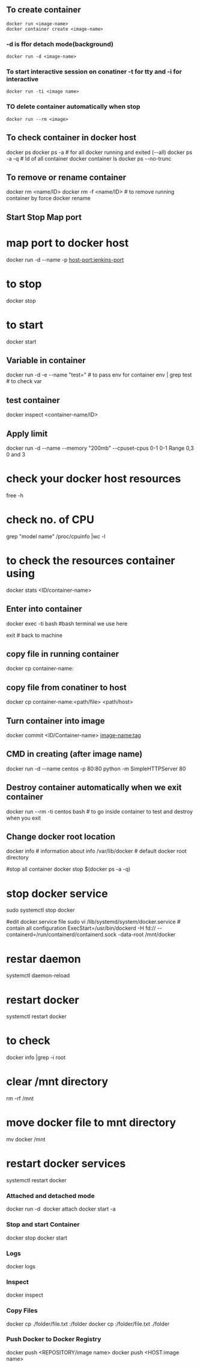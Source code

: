 ## To create container
```
docker run <image-name>
docker container create <image-name>
```
### -d is ffor detach mode(background)
```
docker run -d <image-name>                 
```
### To start interactive session on conatiner -t for tty and -i for interactive
```
docker run -ti <image name>
```
### TO delete container automatically when stop
```
docker run --rm <image>
```

## To check container in docker host
docker ps
docker ps -a                              # for all docker running and exited (--all)
docker ps -a -q                           # Id of all container
docker container ls
docker ps --no-trunc

## To remove or rename container
docker rm <name/ID>
docker rm -f <name/ID>                  # to remove running container by force
docker rename <old name> <new-name>

## Start Stop Map port
# map port to docker host
docker run -d --name <container-name> -p <host-port:jenkins-port> <image-name>

# to stop
docker stop <docker-name>

# to start
docker start <docker-name>


## Variable in container
docker run -d -e --name <container-name> "test=<value>" <image-name>    # to pass env for container
env | grep test                                 # to check var

## test container
docker inspect <container-name/ID>
 
 ## Apply limit
docker run -d --name <container-name> --memory "200mb" --cpuset-cpus 0-1 <image-name> 
 0-1        Range
 0,3        0 and 3
 # check your docker host resources
 free -h
 
 # check no. of CPU
 grep "model name" /proc/cpuinfo |wc -l
 
 # to check the resources container using
 docker stats <ID/container-name>
 
## Enter into container
docker exec -ti <container-name> bash  #bash terminal we use here

exit  # back to machine

## copy file in running container
docker cp <file-name> container-name:<path-of-directory-in-container>

## copy file from conatiner to host
docker cp container-name:<path/file> <path/host>

## Turn container into image
docker commit <ID/Container-name> <image-name:tag>


## CMD in creating  (after image name)
docker run -d --name centos -p 80:80 <image-name> python -m SimpleHTTPServer 80 


## Destroy container automatically when we exit container
docker run --rm -ti centos bash    # to go inside container to test and destroy when you exit


## Change docker root location
docker info    # information about info
/var/lib/docker   # default docker root directory

#stop all container
docker stop $(docker ps -a -q)

# stop docker service
sudo systemctl stop docker

#edit docker.service file
sudo vi /lib/systemd/system/docker.service  # contain all configuration
ExecStart=/usr/bin/dockerd -H fd:// --containerd=/run/containerd/containerd.sock -data-root /mnt/docker

# restar daemon
systemctl daemon-reload

# restart docker
systemctl restart docker

# to check
docker info |grep -i root

# clear /mnt directory
rm -rf /mnt

# move docker file to mnt directory
mv docker /mnt

# restart docker services
systemctl restart docker


### Attached and detached mode
docker run -d <image>
docker attach <container name>
docker start -a <container name>
### Stop and start Container
docker stop <container name>
docker start <container name>

### Logs
docker logs <container name>

### Inspect
docker inspect <image id>

### Copy Files
docker cp ./folder/file.txt <container nam>:/folder
docker cp <container nam>:/folder/file.txt ./folder

### Push Docker to Docker Registry
docker push <REPOSITORY/image name>
docker push <HOST:image name>







